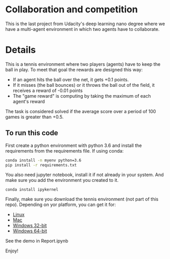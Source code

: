 # Collaboration and competition

This is the last project from Udacity's deep learning nano degree where we
 have a multi-agent environment in which two agents have to collaborate.
 
# Details

This is a tennis environment where two players (agents) have to keep the
 ball in play. To meet that goal the rewards are designed this way:

- If an agent hits the ball over the net, it gets +0.1 points.
- If it misses (the ball bounces) or it throws the ball out of the field, it
 receives a reward of -0.01 points
- The "game reward" is computing by taking the maximum of each agent's reward

The task is considered solved if the average score over a period of 100
 games is greater than +0.5.
 

## To run this code

First create a python environment with python 3.6 and install the requirements from the requirements file. If using conda:

```bash
conda install -n myenv python=3.6
pip install -r requirements.txt
```

You also need jupyter notebook, install it if not already in your system. And make sure you add the environment you created to it.

```
conda install ipykernel
````

Finally, make sure you download the tennis environment (not part of this repo). Depending on yor platform, you can get it for: 
- [Linux](https://s3-us-west-1.amazonaws.com/udacity-drlnd/P3/Tennis/Tennis_Linux.zip)
- [Mac](https://s3-us-west-1.amazonaws.com/udacity-drlnd/P3/Tennis/Tennis.app.zip)
- [Windows 32-bit](https://s3-us-west-1.amazonaws.com/udacity-drlnd/P3/Tennis/Tennis_Windows_x86.zip)
- [Windows 64-bit](https://s3-us-west-1.amazonaws.com/udacity-drlnd/P3/Tennis/Tennis_Windows_x86_64.zip)

See the demo in Report.ipynb

Enjoy!
